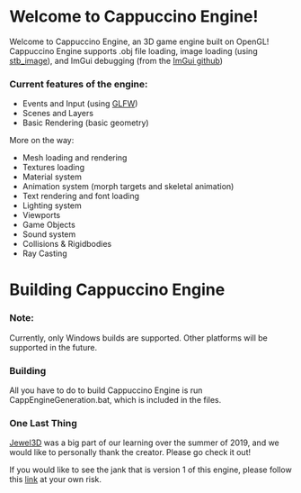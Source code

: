 # Welcome to Cappuccino Engine!
Welcome to Cappuccino Engine, an 3D game engine built on OpenGL!
Cappuccino Engine supports .obj file loading, image loading (using [stb_image](https://github.com/nothings/stb)), and ImGui debugging (from the [ImGui github](https://github.com/ocornut/imgui))

### Current features of the engine:
- Events and Input (using [GLFW](https://github.com/glfw/glfw))
- Scenes and Layers
- Basic Rendering (basic geometry)

More on the way:
- Mesh loading and rendering
- Textures loading
- Material system
- Animation system (morph targets and skeletal animation)
- Text rendering and font loading
- Lighting system
- Viewports
- Game Objects
- Sound system
- Collisions & Rigidbodies
- Ray Casting


# Building Cappuccino Engine
### Note:
Currently, only Windows builds are supported. Other platforms will be supported in the future.

### Building
All you have to do to build Cappuccino Engine is run CappEngineGeneration.bat, which is included in the files.

### One Last Thing
[Jewel3D](https://github.com/EmilianC/Jewel3D) was a big part of our learning over the summer of 2019, and we would like to personally thank the creator. Please go check it out!

If you would like to see the jank that is version 1 of this engine, please follow this [link](https://github.com/Promethaes/CappuccinoEngine) at your own risk.
